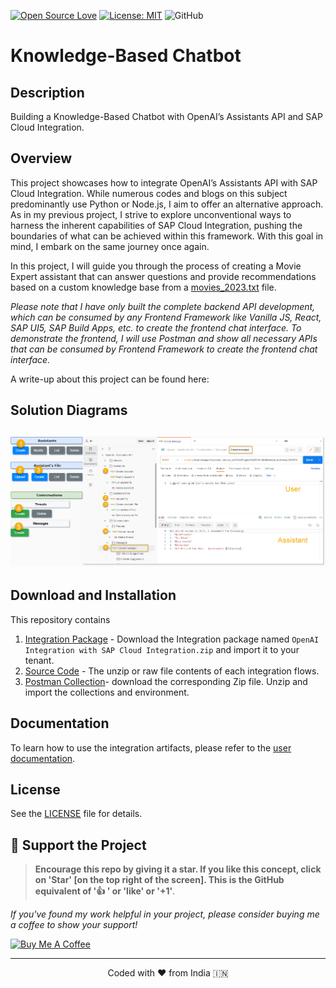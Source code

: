 <div>
  
[![Open Source Love](https://badges.frapsoft.com/os/v2/open-source.svg?v=103)](https://github.com/ellerbrock/open-source-badges/)
[![License: MIT](https://img.shields.io/badge/License-MIT-yellow.svg)](https://opensource.org/licenses/MIT)
![GitHub](https://img.shields.io/badge/sap_integration-Custom-blue)
</div>

<h1>Knowledge-Based Chatbot</h1>

## Description
<p>
Building a Knowledge-Based Chatbot with OpenAI’s Assistants API and SAP Cloud Integration.
</p>

## Overview
This project showcases how to integrate OpenAI’s Assistants API with SAP Cloud Integration. While numerous codes and blogs on this subject predominantly use Python or Node.js, I aim to offer an alternative approach. As in my previous project, I strive to explore unconventional ways to harness the inherent capabilities of SAP Cloud Integration, pushing the boundaries of what can be achieved within this framework. With this goal in mind, I embark on the same journey once again.

In this project, I will guide you through the process of creating a Movie Expert assistant that can answer questions and provide recommendations based on a custom knowledge base from a [movies_2023.txt](https://github.com/nesun3/openai-assistant-sap-integration/blob/507b39ea1c35cc588c54fe5cc7149bb982f2ac7f/samples/movies_2023.txt) file.

*Please note that I have only built the complete backend API development, which can be consumed by any Frontend Framework like Vanilla JS, React, SAP UI5, SAP Build Apps, etc. to create the frontend chat interface. To demonstrate the frontend, I will use Postman and show all necessary APIs that can be consumed by Frontend Framework to create the frontend chat interface.*

A write-up about this project can be found here:

## Solution Diagrams
## ![Knowledge Retrieval Tool Flow Diagram](https://github.com/nesun3/openai-assistant-sap-integration/blob/2075927d40b2d33d14d735a37a4046b6f6124ab6/Build%20Knowledge%20Bot%20using%20SAP%20Cloud%20Integration-v1.png)

## Download and Installation
This repository contains
1. [Integration Package](https://github.com/nesun3/openai-assistant-sap-integration/blob/66d9adc9da7fc0b0e5af59ee6d7c66fa2b920b93/build/OpenAI%20Integration%20with%20SAP%20Cloud%20Integration.zip) - Download the Integration package named `OpenAI Integration with SAP Cloud Integration.zip` and import it to your tenant.
2. [Source Code](https://github.com/nesun3/openai-assistant-sap-integration/tree/66d9adc9da7fc0b0e5af59ee6d7c66fa2b920b93/src) - The unzip or raw file contents of each integration flows.
3. [Postman Collection](https://github.com/nesun3/table-based-ui-sap-cloud-integration/tree/main/build)- download the corresponding Zip file. Unzip and import the collections and environment.

## Documentation
To learn how to use the integration artifacts, please refer to the [user documentation]().

## License
See the [LICENSE](LICENSE) file for details.


## 🌱 Support the Project

>**Encourage this repo by giving it a star. If you like this concept, click on 'Star' [on the top right of the screen]. This is the GitHub equivalent of '👍 ' or 'like' or '+1'**.

*If you've found my work helpful in your project, please consider buying me a coffee to show your support!*

<a href="https://www.buymeacoffee.com/nesun3" target="_blank"><img src="https://cdn.buymeacoffee.com/buttons/v2/default-yellow.png" alt="Buy Me A Coffee" style="height: 60px !important;width: 217px !important;" ></a>


<hr>
<p align="center">
Coded with ❤️ from India 🇮🇳 
</p>
